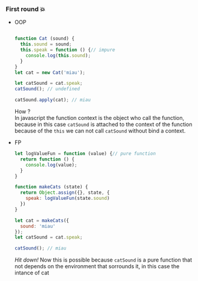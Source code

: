 ### First round :collision:
- OOP  
  ```javascript

  function Cat (sound) {
    this.sound = sound;
    this.speak = function () {// impure
      console.log(this.sound);
    }
  }
  let cat = new Cat('miau');

  let catSound = cat.speak;
  catSound(); // undefined

  catSound.apply(cat); // miau
  ```

  How ?   
In javascript the function context is the object who call the function, because in this case `catSound` is attached to the context of the function because of the `this` we can not call `catSound` without bind a context.

- FP  
  ```javascript
  let logValueFun = function (value) {// pure function
    return function () {
      console.log(value);
    }
  }

  function makeCats (state) {
    return Object.assign({}, state, {
      speak: logValueFun(state.sound)
    })
  }

  let cat = makeCats({
    sound: 'miau'
  });
  let catSound = cat.speak;

  catSound(); // miau
  ```  
  *Hit down!* Now this is possible because `catSound` is a pure function that not depends on the environment that sorrounds it, in this case the intance of cat
